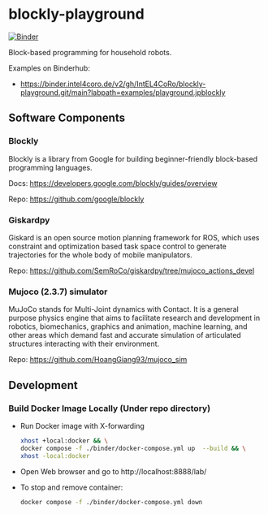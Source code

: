 # blockly-playground

[![Binder](https://binder.intel4coro.de/badge_logo.svg)](https://binder.intel4coro.de/v2/gh/IntEL4CoRo/blockly-playground.git/main)

Block-based programming for household robots.

Examples on Binderhub:
- https://binder.intel4coro.de/v2/gh/IntEL4CoRo/blockly-playground.git/main?labpath=examples/playground.jpblockly

<!-- - PR2: https://binder.intel4coro.de/v2/gh/IntEL4CoRo/blockly-playground.git/main?labpath=examples/pr2.jpblockly -->
<!-- - HSR: https://binder.intel4coro.de/v2/gh/IntEL4CoRo/blockly-playground.git/main?labpath=examples/hsr.jpblockly -->

## Software Components

### Blockly

Blockly is a library from Google for building beginner-friendly block-based programming languages.

Docs: https://developers.google.com/blockly/guides/overview

Repo: https://github.com/google/blockly

### Giskardpy

Giskard is an open source motion planning framework for ROS, which uses constraint and optimization based task space control to generate trajectories for the whole body of mobile manipulators.

Repo: https://github.com/SemRoCo/giskardpy/tree/mujoco_actions_devel

### Mujoco (2.3.7) simulator

MuJoCo stands for Multi-Joint dynamics with Contact. It is a general purpose physics engine that aims to facilitate research and development in robotics, biomechanics, graphics and animation, machine learning, and other areas which demand fast and accurate simulation of articulated structures interacting with their environment.

Repo: https://github.com/HoangGiang93/mujoco_sim


## Development

### Build Docker Image Locally (Under repo directory)

- Run Docker image with X-forwarding

  ```bash
  xhost +local:docker && \
  docker compose -f ./binder/docker-compose.yml up  --build && \
  xhost -local:docker
  ```

- Open Web browser and go to http://localhost:8888/lab/

- To stop and remove container:

  ```bash
  docker compose -f ./binder/docker-compose.yml down
  ```
